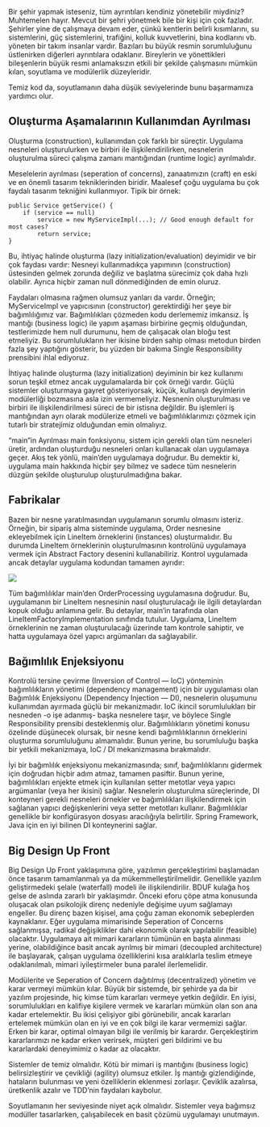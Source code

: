 Bir şehir yapmak isteseniz, tüm ayrıntıları kendiniz yönetebilir miydiniz? Muhtemelen hayır. Mevcut bir şehri yönetmek bile bir kişi için çok fazladır. Şehirler yine de çalışmaya devam eder, çünkü kentlerin belirli kısımlarını, su sistemlerini, güç sistemlerini, trafiğini, kolluk kuvvetlerini, bina kodlarını vb. yöneten bir takım insanlar vardır. Bazıları bu büyük resmin sorumluluğunu üstlenirken diğerleri ayrıntılara odaklanır. Bireylerin ve yönettikleri bileşenlerin büyük resmi anlamaksızın etkili bir şekilde çalışmasını mümkün kılan, soyutlama ve modülerlik düzeyleridir.

Temiz kod da, soyutlamanın daha düşük seviyelerinde bunu başarmamıza yardımcı olur.

## Oluşturma Aşamalarının Kullanımdan Ayrılması
Oluşturma (construction), kullanımdan çok farklı bir süreçtir. Uygulama nesneleri oluşturulurken ve birbiri ile ilişkilendirilirken, nesnelerin oluşturulma süreci çalışma zamanı mantığından (runtime logic) ayrılmalıdır.

Meselelerin ayrılması (seperation of concerns), zanaatımızın (craft) en eski ve en önemli tasarım tekniklerinden biridir. Maalesef çoğu uygulama bu çok faydalı tasarım tekniğini kullanmıyor. Tipik bir örnek:
```
public Service getService() {
    if (service == null)
        service = new MyServiceImpl(...); // Good enough default for most cases?
        return service;
}
```
Bu, ihtiyaç halinde oluşturma (lazy initialization/evaluation) deyimidir ve bir çok faydası vardır: Nesneyi kullanmadıkça yapımının (construction) üstesinden gelmek zorunda değiliz ve başlatma sürecimiz çok daha hızlı olabilir. Ayrıca hiçbir zaman null dönmediğinden de emin oluruz.

Faydaları olmasına rağmen olumsuz yanları da vardır. Örneğin; MyServiceImpl ve yapıcısının (constructor) gerektirdiği her şeye bir bağımlılığımız var. Bağımlılıkları çözmeden kodu derlememiz imkansız. İş mantığı (business logic) ile yapım aşaması birbirine geçmiş olduğundan, testlerimizde hem null durumunu, hem de çalışacak olan bloğu test etmeliyiz. Bu sorumlulukların her ikisine birden sahip olması metodun birden fazla şey yaptığını gösterir, bu yüzden bir bakıma Single Responsibility prensibini ihlal ediyoruz.

İhtiyaç halinde oluşturma (lazy initialization) deyiminin bir kez kullanımı sorun teşkil etmez ancak uygulamalarda bir çok örneği vardır. Güçlü sistemler oluşturmaya gayret gösteriyorsak, küçük, kullanışlı deyimlerin modülerliği bozmasına asla izin vermemeliyiz. Nesnenin oluşturulması ve birbiri ile ilişkilendirilmesi süreci de bir istisna değildir. Bu işlemleri iş mantığından ayrı olarak modülerize etmeli ve bağımlılıklarımızı çözmek için tutarlı bir stratejimiz olduğundan emin olmalıyız.

“main”in Ayrılması
main fonksiyonu, sistem için gerekli olan tüm nesneleri üretir, ardından oluşturduğu nesneleri onları kullanacak olan uygulamaya geçer. Akış tek yönlü, main’den uygulamaya doğrudur. Bu demektir ki, uygulama main hakkında hiçbir şey bilmez ve sadece tüm nesnelerin düzgün şekilde oluşturulup oluşturulmadığına bakar.

## Fabrikalar
Bazen bir nesne yaratılmasından uygulamanın sorumlu olmasını isteriz. Örneğin, bir sipariş alma sisteminde uygulama, Order nesnesine ekleyebilmek için LineItem örneklerini (instances) oluşturmalıdır. Bu durumda LineItem örneklerinin oluşturulmasının kontrolünü uygulamaya vermek için Abstract Factory desenini kullanabiliriz. Kontrol uygulamada ancak detaylar uygulama kodundan tamamen ayrıdır:

![](https://miro.medium.com/max/720/1*eIiyFx28080y6CWckzQiuA.webp)

Tüm bağımlılıklar main’den OrderProcessing uygulamasına doğrudur. Bu, uygulamanın bir LineItem nesnesinin nasıl oluşturulacağı ile ilgili detaylardan kopuk olduğu anlamına gelir. Bu detaylar, main’in tarafında olan LineItemFactoryImplementation sınıfında tutulur. Uygulama, LineItem örneklerinin ne zaman oluşturulacağı üzerinde tam kontrole sahiptir, ve hatta uygulamaya özel yapıcı argümanları da sağlayabilir.

## Bağımlılık Enjeksiyonu
Kontrolü tersine çevirme (Inversion of Control — IoC) yönteminin bağımlılıkların yönetimi (dependency management) için bir uygulaması olan Bağımlılık Enjeksiyonu (Dependency Injection — DI), nesnelerin oluşumunu kullanımdan ayırmada güçlü bir mekanizmadır. IoC ikincil sorumlulukları bir nesneden -o işe adanmış- başka nesnelere taşır, ve böylece Single Responsibility prensibi desteklenmiş olur. Bağımlılıkların yönetimi konusu özelinde düşünecek olursak, bir nesne kendi bağımlılıklarının örneklerini oluşturma sorumluluğunu almamalıdır. Bunun yerine, bu sorumluluğu başka bir yetkili mekanizmaya, IoC / DI mekanizmasına bırakmalıdır.

İyi bir bağımlılık enjeksiyonu mekanizmasında; sınıf, bağımlılıklarını gidermek için doğrudan hiçbir adım atmaz, tamamen pasiftir. Bunun yerine, bağımlılıkları enjekte etmek için kullanılan setter metotlar veya yapıcı argümanlar (veya her ikisini) sağlar. Nesnelerin oluşturulma süreçlerinde, DI konteyneri gerekli nesneleri örnekler ve bağımlılıkları ilişkilendirmek için sağlanan yapıcı değişkenlerini veya setter metotları kullanır. Bağımlılıklar genellikle bir konfigürasyon dosyası aracılığıyla belirtilir. Spring Framework, Java için en iyi bilinen DI konteynerini sağlar.

## Big Design Up Front
Big Design Up Front yaklaşımına göre, yazılımın gerçekleştirimi başlamadan önce tasarım tamamlanmalı ya da mükemmelleştirilmelidir. Genellikle yazılım geliştirmedeki şelale (waterfall) modeli ile ilişkilendirilir. BDUF kulağa hoş gelse de aslında zararlı bir yaklaşımdır. Önceki eforu çöpe atma konusunda oluşacak olan psikolojik direnç nedeniyle değişime uyum sağlamayı engeller. Bu direnç bazen kişisel, ama çoğu zaman ekonomik sebeplerden kaynaklanır. Eğer uygulama mimarisinde Seperation of Concerns sağlanmışsa, radikal değişiklikler dahi ekonomik olarak yapılabilir (feasible) olacaktır. Uygulamaya ait mimari kararların tümünün en başta alınması yerine, olabildiğince basit ancak ayrılmış bir mimari (decoupled architecture) ile başlayarak, çalışan uygulama özelliklerini kısa aralıklarla teslim etmeye odaklanılmalı, mimari iyileştirmeler buna paralel ilerlemelidir.

Modülerite ve Seperation of Concern dağıtılmış (decentralized) yönetim ve karar vermeyi mümkün kılar. Büyük bir sistemde, bir şehirde ya da bir yazılım projesinde, hiç kimse tüm kararları vermeye yetkin değildir. En iyisi, sorumlulukları en kalifiye kişilere vermek ve kararları mümkün olan son ana kadar ertelemektir. Bu ikisi çelişiyor gibi görünebilir, ancak kararları ertelemek mümkün olan en iyi ve en çok bilgi ile karar vermemizi sağlar. Erken bir karar, optimal olmayan bilgi ile verilmiş bir karardır. Gerçekleştirim kararlarımızı ne kadar erken verirsek, müşteri geri bildirimi ve bu kararlardaki deneyimimiz o kadar az olacaktır.

Sistemler de temiz olmalıdır. Kötü bir mimari iş mantığını (business logic) belirsizleştirir ve çevikliği (agility) olumsuz etkiler. İş mantığı gizlendiğinde, hataların bulunması ve yeni özelliklerin eklenmesi zorlaşır. Çeviklik azalırsa, üretkenlik azalır ve TDD’nin faydaları kaybolur.

Soyutlamanın her seviyesinde niyet açık olmalıdır. Sistemler veya bağımsız modüller tasarlarken, çalışabilecek en basit çözümü uygulamayı unutmayın.
